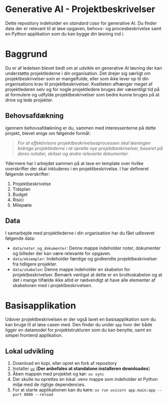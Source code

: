 # Generative AI - Projektbeskrivelser
Dette repository indeholder en _standard case_ for generative AI. Du finder data der er relevant til at løse opgaven, behovs- og procesbeskrivelse samt en Python applikation som du kan bygge din løsning ind i. 

# Baggrund
Du er af ledelsen blevet bedt om at udvikle en generative AI løsning der kan understøtte projektlederne i din organisation. Det drejer sig særligt om projektbeskrivelser som er mangelfulde, eller som ikke lever op til din organisations krav til projektbeskrivelser. Kvaliteten afhænger meget af projektlederen selv og for nogle projektledere bruges der væsentligt tid på at formulere og udfylde projektbeskrivelser som bedre kunne bruges på at drive og lede projekter.

## Behovsafdækning
igennem behovsafdækning er du, sammen med interessenterne på dette projekt, blevet enige om følgende formål:

>	_For at effektivisere projektbeskrivelsesprocessen skal løsningen bidrage projektlederne i at oprette nye projektbeskrivelser, baseret på deres notater, skitser og andre relevante dokumenter._

Ydermere har I arbejdet sammen på at lave en template over hvilke overskrifter der skal inkluderes i en projektbeskrivelse. I har defineret følgende overskrifter:

1. Projektbeskrivelse
2. Tidsplan
3. Budget
4. Risici
5. Milepæle

## Data
I samarbejde med projektlederne i din organisation har du fået udleveret følgende data:
- `data/noter_og_dokumenter`: Denne mappe indeholder noter, dokumenter og billeder der kan være relevante for opgaven.
- `data/eksempler`: Indeholder færdige og godkendte projektbeskrivelser fra tidligere projekter.
- `data/skabelon`: Denne mappe indeholder en skabelon for projektbeskrivelser. Bemærk venligst at dette er en bruttoskabelon og at det i mange tilfælde ikke altid er nødvendigt at have alle elementer af skabelonen med i projektbeskrivelsen. 

# Basisapplikation
Udover projektbeskrivelsen er der også lavet en basisapplikation som du kan bruge til at løse casen med. Den finder du under `app` hvor der både ligger en datamodel for projektstrukturen som du kan benytte, samt en simpel frontend applikation. 

## Lokal udvikling
1. Download en kopi, eller opret en fork af repository
2. Installer [`uv`](https://docs.astral.sh/uv/getting-started/installation/#__tabbed_1_2) (**Der anbefales at standalone installeren downloades**)
3. Åben mappen med projektet og kør: `uv sync`
4. Der skulle nu oprettes en lokal .venv mappe som indeholder et Python miljø med de rigtige dependencies.
5. For at starte applikationen kan du køre: `uv run uvicorn app.main:app --port 8000 --reload`
